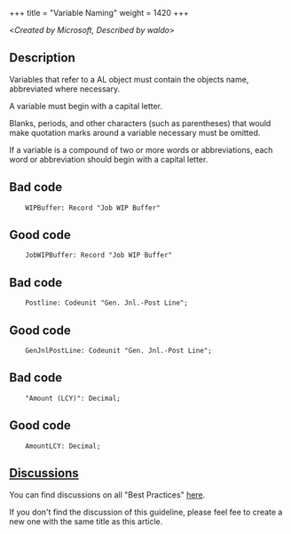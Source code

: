 +++
title = "Variable Naming"
weight = 1420
+++

<_Created by Microsoft, Described by waldo_\>

## Description
Variables that refer to a AL object must contain the objects name, abbreviated where necessary.

A variable must begin with a capital letter.

Blanks, periods, and other characters (such as parentheses) that would make quotation marks around a variable necessary must be omitted.

If a variable is a compound of two or more words or abbreviations, each word or abbreviation should begin with a capital letter.

## Bad code

```al
    WIPBuffer: Record "Job WIP Buffer"
```
## Good code
```al
    JobWIPBuffer: Record "Job WIP Buffer"    
```
## Bad code
```al
    Postline: Codeunit "Gen. Jnl.-Post Line";    
```
## Good code
```al
    GenJnlPostLine: Codeunit "Gen. Jnl.-Post Line";
```
## Bad code
```al
    "Amount (LCY)": Decimal;    
```
## Good code
```al
    AmountLCY: Decimal;        
```

## [Discussions](https://github.com/microsoft/alguidelines/discussions/categories/bc-best-practices?discussions_q=one+variable+naming+category%3A%22BC+Best+Practices%22)

You can find discussions on all "Best Practices" [here](https://github.com/microsoft/alguidelines/discussions/categories/bc-best-practices).

If you don't find the discussion of this guideline, please feel fee to create a new one with the same title as this article.  

